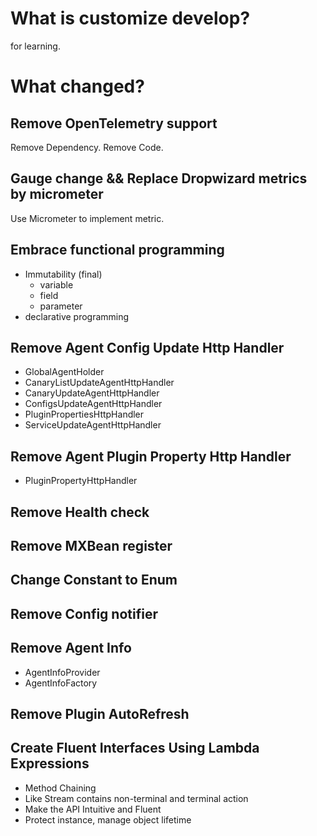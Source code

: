 
# What is customize develop?

for learning.

# What changed?

## Remove OpenTelemetry support

Remove Dependency.
Remove Code.

## Gauge change && Replace Dropwizard metrics by micrometer

Use Micrometer to implement metric.

## Embrace functional programming

- Immutability (final)
  - variable
  - field
  - parameter
- declarative programming

## Remove Agent Config Update Http Handler

- GlobalAgentHolder
- CanaryListUpdateAgentHttpHandler
- CanaryUpdateAgentHttpHandler
- ConfigsUpdateAgentHttpHandler
- PluginPropertiesHttpHandler
- ServiceUpdateAgentHttpHandler

## Remove Agent Plugin Property Http Handler

- PluginPropertyHttpHandler

## Remove Health check

## Remove MXBean register

## Change Constant to Enum

## Remove Config notifier

## Remove Agent Info

- AgentInfoProvider
- AgentInfoFactory

## Remove Plugin AutoRefresh

## Create Fluent Interfaces Using Lambda Expressions

- Method Chaining
- Like Stream contains non-terminal and terminal action
- Make the API Intuitive and Fluent
- Protect instance, manage object lifetime